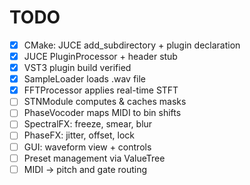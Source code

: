 # TODO

- [x] CMake: JUCE add_subdirectory + plugin declaration
- [x] JUCE PluginProcessor + header stub
- [x] VST3 plugin build verified
- [x] SampleLoader loads .wav file
- [x] FFTProcessor applies real-time STFT
- [ ] STNModule computes & caches masks
- [ ] PhaseVocoder maps MIDI to bin shifts
- [ ] SpectralFX: freeze, smear, blur
- [ ] PhaseFX: jitter, offset, lock
- [ ] GUI: waveform view + controls
- [ ] Preset management via ValueTree
- [ ] MIDI → pitch and gate routing
